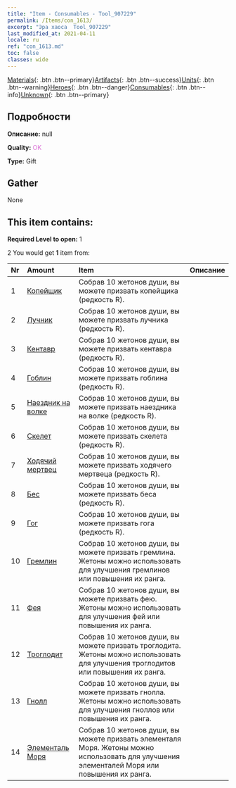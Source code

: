 ```yaml
---
title: "Item - Consumables - Tool_907229"
permalink: /Items/con_1613/
excerpt: "Эра хаоса  Tool_907229"
last_modified_at: 2021-04-11
locale: ru
ref: "con_1613.md"
toc: false
classes: wide
---
```

 [Materials](/ru/Items/){: .btn .btn--primary}[Artifacts](/ru/Items/Artifacts/){: .btn .btn--success}[Units](/ru/Items/Units/){: .btn .btn--warning}[Heroes](/ru/Items/Heroes/){: .btn .btn--danger}[Consumables](/ru/Items/Consumables/){: .btn .btn--info}[Unknown](/ru/Items/Unknown/){: .btn .btn--primary}

## Подробности
 **Описание:** null

 **Quality:** <span style="color: #DA70D6">OK</span>

 **Type:** Gift

## Gather

  None

## This item contains:

 **Required Level to open:** 1

 2 You would get **1** item  from:

  | Nr | Amount |     Item    | Описание |
  |:---|:-------|:------------|:-----------:|
  | 1 | [Копейщик](/ru/Items/unt_190/) | Собрав 10 жетонов души, вы можете призвать копейщика (редкость R). | 
  | 2 | [Лучник](/ru/Items/unt_191/) | Собрав 10 жетонов души, вы можете призвать лучника (редкость R). | 
  | 3 | [Кентавр](/ru/Items/unt_199/) | Собрав 10 жетонов души, вы можете призвать кентавра (редкость R). | 
  | 4 | [Гоблин](/ru/Items/unt_217/) | Собрав 10 жетонов души, вы можете призвать гоблина (редкость R). | 
  | 5 | [Наездник на волке](/ru/Items/unt_218/) | Собрав 10 жетонов души, вы можете призвать наездника на волке (редкость R). | 
  | 6 | [Скелет](/ru/Items/unt_208/) | Собрав 10 жетонов души, вы можете призвать скелета (редкость R). | 
  | 7 | [Ходячий мертвец](/ru/Items/unt_209/) | Собрав 10 жетонов души, вы можете призвать ходячего мертвеца (редкость R). | 
  | 8 | [Бес](/ru/Items/unt_226/) | Собрав 10 жетонов души, вы можете призвать беса (редкость R). | 
  | 9 | [Гог](/ru/Items/unt_227/) | Собрав 10 жетонов души, вы можете призвать гога (редкость R). | 
  | 10 | [Гремлин](/ru/Items/unt_235/) | Собрав 10 жетонов души, вы можете призвать гремлина. Жетоны можно использовать для улучшения гремлинов или повышения их ранга. | 
  | 11 | [Фея](/ru/Items/unt_262/) | Собрав 10 жетонов души, вы можете призвать фею. Жетоны можно использовать для улучшения фей или повышения их ранга. | 
  | 12 | [Троглодит](/ru/Items/unt_244/) | Собрав 10 жетонов души, вы можете призвать троглодита. Жетоны можно использовать для улучшения троглодитов или повышения их ранга. | 
  | 13 | [Гнолл](/ru/Items/unt_253/) | Собрав 10 жетонов души, вы можете призвать гнолла. Жетоны можно использовать для улучшения гноллов или повышения их ранга. | 
  | 14 | [Элементаль Моря](/ru/Items/unt_275/) | Собрав 10 жетонов души, вы можете призвать элементаля Моря. Жетоны можно использовать для улучшения элементалей Моря или повышения их ранга. | 
